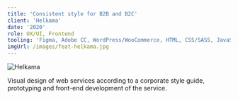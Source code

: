 ```yaml
---
title: 'Consistent style for B2B and B2C'
client: 'Helkama'
date: '2020'
role: UX/UI, Frontend
tooling: 'Figma, Adobe CC, WordPress/WooCommerce, HTML, CSS/SASS, JavaScript, PHP, Docker, Webpack, Composer, Git'
imgUrl: /images/feat-helkama.jpg
---
```


![Helkama](../images/client-helkama.jpg)

Visual design of web services according to a corporate style guide, prototyping and front-end development of the service.